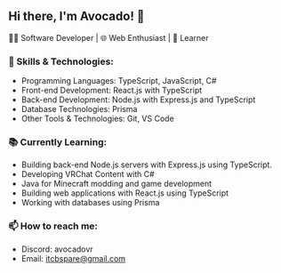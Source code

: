 ## Hi there, I'm Avocado! 👋

👨‍💻 Software Developer | 🌐 Web Enthusiast | 🌱 Learner

### 💼 Skills & Technologies:

- Programming Languages: TypeScript, JavaScript, C#
- Front-end Development: React.js with TypeScript
- Back-end Development: Node.js with Express.js and TypeScript
- Database Technologies: Prisma
- Other Tools & Technologies: Git, VS Code

### 📚 Currently Learning:

- Building back-end Node.js servers with Express.js using TypeScript.
- Developing VRChat Content with C#
- Java for Minecraft modding and game development
- Building web applications with React.js using TypeScript
- Working with databases using Prisma

### 📫 How to reach me:

- Discord: avocadovr
- Email: itcbspare@gmail.com

